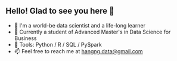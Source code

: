 ## Hello! Glad to see you here 👋

- 🔭 I'm a world-be data scientist and a life-long learner
- 🌱 Currently a student of Advanced Master's in Data Science for Business
- 🧰 Tools: Python / R / SQL / PySpark
- 📫 Feel free to reach me at hangng.data@gmail.com
